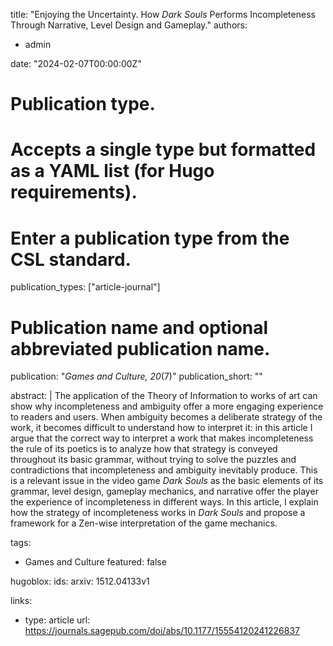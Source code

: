 title: "Enjoying the Uncertainty. How _Dark Souls_ Performs Incompleteness Through Narrative, Level Design and Gameplay."
authors:
  - admin

date: "2024-02-07T00:00:00Z"

# Publication type.
# Accepts a single type but formatted as a YAML list (for Hugo requirements).
# Enter a publication type from the CSL standard.
publication_types: ["article-journal"]

# Publication name and optional abbreviated publication name.
publication: "*Games and Culture, 20*(7)"
publication_short: ""

abstract: |
  The application of the Theory of Information to works of art can show why incompleteness and ambiguity offer a more engaging experience to readers and users. When ambiguity becomes a deliberate strategy of the work, it becomes difficult to understand how to interpret it: in this article I argue that the correct way to interpret a work that makes incompleteness the rule of its poetics is to analyze how that strategy is conveyed throughout its basic grammar, without trying to solve the puzzles and contradictions that incompleteness and ambiguity inevitably produce. This is a relevant issue in the video game *Dark Souls* as the basic elements of its grammar, level design, gameplay mechanics, and narrative offer the player the experience of incompleteness in different ways. In this article, I explain how the strategy of incompleteness works in *Dark Souls* and propose a framework for a Zen-wise interpretation of the game mechanics.

tags:
  - Games and Culture
featured: false

hugoblox:
  ids:
    arxiv: 1512.04133v1

links:
  - type: article
    url: https://journals.sagepub.com/doi/abs/10.1177/15554120241226837


